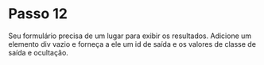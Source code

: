 # Passo 12

Seu formulário precisa de um lugar para exibir os resultados. Adicione um elemento div vazio e forneça a ele um id de saída e os valores de classe de saída e ocultação.